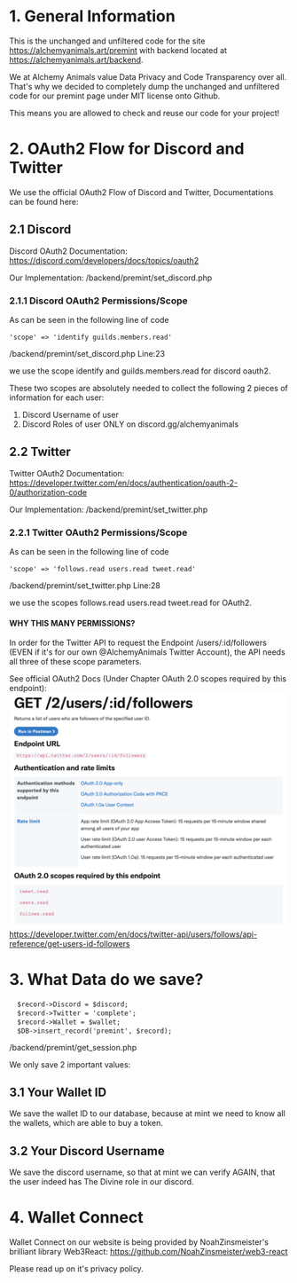 # 1. General Information

This is the unchanged and unfiltered code for the site https://alchemyanimals.art/premint with backend located at https://alchemyanimals.art/backend.

We at Alchemy Animals value Data Privacy and Code Transparency over all. That's why we decided to completely dump the unchanged and unfiltered code for our premint page under MIT license onto Github.

This means you are allowed to check and reuse our code for your project!


# 2. OAuth2 Flow for Discord and Twitter

We use the official OAuth2 Flow of Discord and Twitter, Documentations can be found here: 

## 2.1 Discord
Discord OAuth2 Documentation:
https://discord.com/developers/docs/topics/oauth2

Our Implementation:
/backend/premint/set_discord.php

### 2.1.1 Discord OAuth2 Permissions/Scope

As can be seen in the following line of code

```
'scope' => 'identify guilds.members.read'
```
/backend/premint/set_discord.php Line:23

we use the scope identify and guilds.members.read for discord oauth2.

These two scopes are absolutely needed to collect the following 2 pieces of information for each user:

1. Discord Username of user
2. Discord Roles of user ONLY on discord.gg/alchemyanimals

## 2.2 Twitter

Twitter OAuth2 Documentation:
https://developer.twitter.com/en/docs/authentication/oauth-2-0/authorization-code

Our Implementation: 
/backend/premint/set_twitter.php

### 2.2.1 Twitter OAuth2 Permissions/Scope

As can be seen in the following line of code

```
'scope' => 'follows.read users.read tweet.read'
```
/backend/premint/set_twitter.php Line:28

we use the scopes follows.read users.read tweet.read for OAuth2.

#### WHY THIS MANY PERMISSIONS?

In order for the Twitter API to request the Endpoint /users/:id/followers (EVEN if it's for our own @AlchemyAnimals Twitter Account), the API needs all three of these scope parameters.

See official OAuth2 Docs (Under Chapter OAuth 2.0 scopes required by this endpoint):
![Twitter Scope](./images/twitter_scope.png?raw=true)
https://developer.twitter.com/en/docs/twitter-api/users/follows/api-reference/get-users-id-followers

# 3. What Data do we save?

```
  $record->Discord = $discord;
  $record->Twitter = 'complete';
  $record->Wallet = $wallet;
  $DB->insert_record('premint', $record);
```
/backend/premint/get_session.php

We only save 2 important values:

## 3.1 Your Wallet ID

We save the wallet ID to our database, because at mint we need to know all the wallets, which are able to buy a token.

## 3.2 Your Discord Username

We save the discord username, so that at mint we can verify AGAIN, that the user indeed has The Divine role in our discord.


# 4. Wallet Connect

Wallet Connect on our website is being provided by NoahZinsmeister's brilliant library Web3React:
https://github.com/NoahZinsmeister/web3-react

Please read up on it's privacy policy.


###

